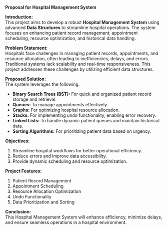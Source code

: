 

**Proposal for Hospital Management System**  

**Introduction:**  
This project aims to develop a robust **Hospital Management System** using advanced **Data Structures** to streamline hospital operations. The system focuses on enhancing patient record management, appointment scheduling, resource optimization, and historical data handling.

**Problem Statement:**  
Hospitals face challenges in managing patient records, appointments, and resource allocation, often leading to inefficiencies, delays, and errors. Traditional systems lack scalability and real-time responsiveness. This project addresses these challenges by utilizing efficient data structures.

**Proposed Solution:**  
The system leverages the following:  
- **Binary Search Trees (BST):** For quick and organized patient record storage and retrieval.  
- **Queues:** To manage appointments effectively.  
- **Graphs:** For optimizing hospital resource allocation.  
- **Stacks:** For implementing undo functionality, enabling error recovery.  
- **Linked Lists:** To handle dynamic patient queues and maintain historical data.  
- **Sorting Algorithms:** For prioritizing patient data based on urgency.  

**Objectives:**  
1. Streamline hospital workflows for better operational efficiency.  
2. Reduce errors and improve data accessibility.  
3. Provide dynamic scheduling and resource optimization.  

**Project Features:**  
1. Patient Record Management  
2. Appointment Scheduling  
3. Resource Allocation Optimization  
4. Undo Functionality  
5. Data Prioritization and Sorting  

**Conclusion:**  
This Hospital Management System will enhance efficiency, minimize delays, and ensure seamless operations in a hospital environment.
